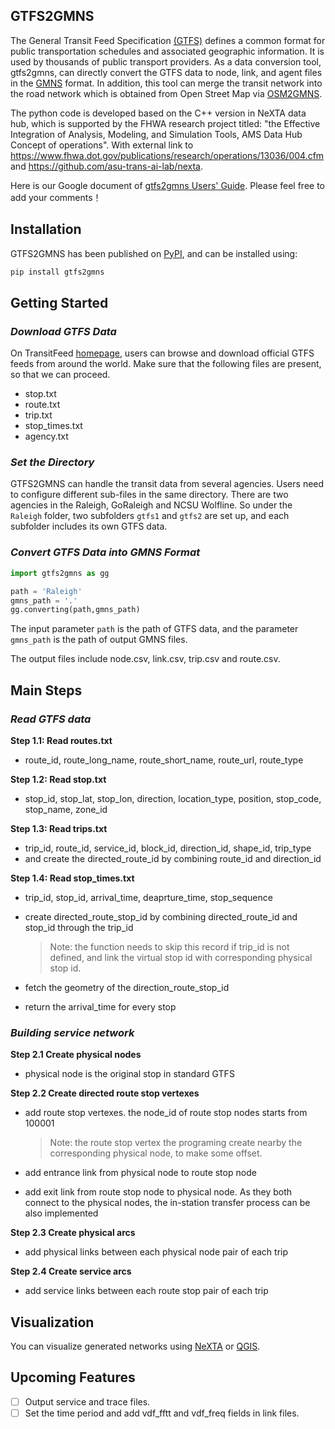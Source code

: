 ## GTFS2GMNS

The General Transit Feed Specification [(GTFS)](https://gtfs.org/) defines a common format for public transportation schedules and associated geographic information. It is used by thousands of public transport providers. As a data conversion tool, gtfs2gmns, can directly convert the GTFS data to node, link, and agent files in the [GMNS](https://github.com/zephyr-data-specs/GMNS) format. In addition, this tool can merge the transit network into the road network which is obtained from Open Street Map via [OSM2GMNS](https://github.com/jiawei92/OSM2GMNS).

The python code is developed based on the C++ version in NeXTA data hub, which is supported by the FHWA research project titled: "the Effective Integration of Analysis, Modeling, and Simulation Tools, AMS Data Hub Concept of operations". With external link to https://www.fhwa.dot.gov/publications/research/operations/13036/004.cfm and https://github.com/asu-trans-ai-lab/nexta.

Here is our Google document of [gtfs2gmns Users' Guide](https://docs.google.com/document/d/1-A2g4ZjJu-gzusEKcSoOXzr95S3tv7sj/edit?usp=sharing&ouid=112385243549486266715&rtpof=true&sd=true). Please feel free to add your comments！


## Installation

GTFS2GMNS has been published on [PyPI](https://pypi.org/project/gtfs2gmns/), and can be installed using:

```python
pip install gtfs2gmns
```

## Getting Started

### *Download GTFS Data*

On TransitFeed [homepage](https://transitfeeds.com/), users can browse and download official GTFS  feeds from around the world. Make sure that the following files are present, so that we can proceed.

* stop.txt
* route.txt
* trip.txt
* stop_times.txt
* agency.txt

### *Set the Directory*

GTFS2GMNS can handle the transit data from several agencies. Users need to configure different sub-files in the same directory.  There are two agencies in the Raleigh, GoRaleigh and NCSU Wolfline. So under the `Raleigh` folder, two subfolders `gtfs1` and `gtfs2` are set up, and each subfolder includes its own GTFS data.

### *Convert GTFS Data into GMNS Format*

```python
import gtfs2gmns as gg

path = 'Raleigh'
gmns_path = '.'
gg.converting(path,gmns_path)
```

The input parameter  `path` is the path of GTFS data, and the parameter  `gmns_path` is the path of output GMNS files.

The output files include node.csv, link.csv, trip.csv and route.csv.

## Main Steps

### *Read GTFS data*

**Step 1.1: Read routes.txt**

- route_id, route_long_name, route_short_name, route_url, route_type

**Step 1.2: Read stop.txt**

- stop_id, stop_lat, stop_lon, direction, location_type, position, stop_code, stop_name, zone_id

**Step 1.3: Read trips.txt**

- trip_id, route_id, service_id, block_id, direction_id, shape_id, trip_type
- and create the directed_route_id by combining route_id and direction_id

**Step 1.4: Read stop_times.txt**

- trip_id, stop_id, arrival_time, deaprture_time, stop_sequence

- create directed_route_stop_id by combining directed_route_id and stop_id through the trip_id

  > Note: the function needs to skip this record if trip_id is not defined, and link the virtual stop id with corresponding physical stop id.

- fetch the geometry of the direction_route_stop_id

- return the arrival_time for every stop

### *Building service network*

**Step 2.1 Create physical nodes**

- physical node is the original stop in standard GTFS

**Step 2.2 Create directed route stop vertexes**

- add route stop vertexes. the node_id of route stop nodes starts from 100001

  > Note: the route stop vertex the programing create nearby the corresponding physical node, to make some offset.

- add entrance link from physical node to route stop node
- add exit link from route stop node to physical node. As they both connect to the physical nodes, the in-station transfer process can be also implemented

**Step 2.3 Create physical arcs**

- add physical links between each physical node pair of each trip

**Step 2.4 Create service arcs**

- add service links between each route stop pair of each trip

## Visualization

You can visualize generated networks using [NeXTA](https://github.com/xzhou99/NeXTA-GMNS) or [QGIS](https://qgis.org/).

## Upcoming Features

- [ ] Output service and trace files.
- [ ] Set the time period and add vdf_fftt and vdf_freq fields in link files.
